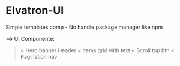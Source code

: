 # Elvatron-UI
Simple templates comp - No handle package manager like npm

--> UI Componente:
>< Hero banner Header
>< Items grid with text
>< Scroll top btn
>< Pagination nav
